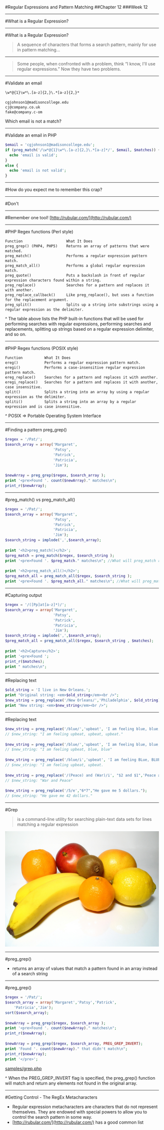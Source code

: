 #Regular Expressions and Pattern Matching
##Chapter 12
###Week 12

----
#What is a Regular Expression?

---
#What is a Regular Expression?

> A sequence of characters that forms a search pattern, mainly for use in pattern matching...

---
> Some people, when confronted with a problem, think 
“I know, I'll use regular expressions.”   Now they have two problems.

---
#Validate an email

```
\w*@{1}\w*\.[a-z]{2,}\.*[a-z]{2,}*

cgjohnson1@madisoncollege.edu
cj@company.co.uk
fake@company.c-om
```

Which email is not a match?

---
#Validate an email in PHP

```php
$email = 'cgjohnson1@madisoncollege.edu';
if (preg_match('/\w*@{1}\w*\.[a-z]{2,}\.*[a-z]*/', $email, $matches)) {
  echo 'email is valid';
}
else {
  echo 'email is not valid';
}

```
---
#How do you expect me to remember this crap?

---
#Don't

---
#Remember one tool!
[http://rubular.com/](http://rubular.com/)

---
#PHP Regex functions (Perl style)
```
Function	                What It Does
preg_grep() (PHP4, PHP5) 	Returns an array of patterns that were matched.
preg_match()	            Performs a regular expression pattern match.
preg_match_all()	        Performs a global regular expression match.
preg_quote()	            Puts a backslash in front of regular expression characters found within a string.
preg_replace()	            Searches for a pattern and replaces it with another.
preg_replace_callback()	    Like preg_replace(), but uses a function for the replacement argument.
preg_split()	            Splits up a string into substrings using a regular expression as the delimiter.
```

^ The table above lists the PHP built-in functions that will be used for performing searches with regular expressions, performing searches and replacements, splitting up strings based on a regular expression delimiter, and so on.

---
#PHP Regex functions (POSIX style)
```
Function	      What It Does
ereg()	          Performs a regular expression pattern match.
eregi()	          Performs a case-insensitive regular expression pattern match.
ereg_replace()	  Searches for a pattern and replaces it with another.
eregi_replace()   Searches for a pattern and replaces it with another, case insensitive.
split()	          Splits a string into an array by using a regular expression as the delimiter.
spliti()	      Splits a string into an array by a regular expression and is case insensitive.
```

^ POSIX => Portable Operating System Interface

---
#Finding a pattern preg\_grep()
```php
$regex = '/Pat/';
$search_array = array('Margaret',
                      'Patsy',
                      'Patrick', 
                      'Patricia',
                      'Jim');

$newArray = preg_grep($regex, $search_array );
print '<pre>Found '. count($newArray)." matches\n";
print_r($newArray);
```

---
#preg\_match() vs preg\_match\_all()
```php
$regex = '/Pat/';
$search_array = array('Margaret',
                      'Patsy',
                      'Patrick', 
                      'Patricia',
                      'Jim');
$search_string = implode(',',$search_array);

print '<h2>preg_match()</h2>';
$preg_match = preg_match($regex, $search_string );
print '<pre>Found '. $preg_match." matches\n"; //What will preg_match return?

print '<h2>preg_match_all()</h2>';
$preg_match_all = preg_match_all($regex, $search_string );
print '<pre>Found '. $preg_match_all." matches\n"; //What will preg_match_all return?
```

---
#Capturing output
```php
$regex = '/([Pp]at[a-z]*)/';
$search_array = array('Margaret',
                      'Patsy',
                      'Patrick', 
                      'Patricia',
                      'Jim');
$search_string = implode(',',$search_array);
$preg_match_all = preg_match_all($regex, $search_string , $matches);

print '<h2>Capture</h2>';
print '<pre>Found ';
print_r($matches);
print " matches\n";
```

----
#Replacing text
```php
$old_string = 'I live in New Orleans.';
print "Original string: <em>$old_string</em><br />";
$new_string = preg_replace('/New Orleans/','Philadelphia', $old_string);
print "New string: <em>$new_string</em><br />";
```

----
#Replacing text
```php
$new_string = preg_replace('/blue/','upbeat', 'I am feeling blue, blue, blue.');
// $new_string: "I am feeling upbeat, upbeat, upbeat."

$new_string = preg_replace('/blue/','upbeat', 'I am feeling blue, blue, blue.', 1);
// $new_string: "I am feeling upbeat, blue, blue"

$new_string = preg_replace('/blue/i','upbeat', 'I am feeling BLue, BLUE.');
// $new_string: "I am feeling upbeat, upbeat.

$new_string = preg_replace('/(Peace) and (War)/i', "$2 and $1",'Peace and War');
// $new_string: "War and Peace"

$new_string = preg_replace('/5/e',"6*7","He gave me 5 dollars.");
// $new_string: "He gave me 42 dollars."
```

---
#Grep
> is a command-line utility for searching plain-text data sets for lines matching a regular expression

![fill](images/99449329.jpg)

---
#preg_grep()
* returns an array of values that match a pattern found in an array instead of a search string

---
#preg_grep()

```php
$regex = '/Pat/';
$search_array = array('Margaret','Patsy','Patrick',
    'Patricia','Jim');
sort($search_array);

$newArray = preg_grep($regex, $search_array );
print '<pre>Found '. count($newArray)." matches\n";
print_r($newArray);

$newArray = preg_grep($regex, $search_array, PREG_GREP_INVERT);
print 'Found '. count($newArray)." that didn't match\n";
print_r($newArray);
print '</pre>';
```
[samples/grep.php](samples/grep.php)

^ When the PREG_GREP_INVERT flag is specified, the preg_grep() function will match and return any elements not found in the original array.

---
#Getting Control - The RegEx Metacharacters

* Regular expression metacharacters are characters that do not represent themselves. They are endowed with special powers to allow you to control the search pattern in some way.
* [http://rubular.com/](http://rubular.com/) has a good common list 
